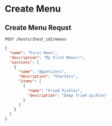 # Create Menu

## Create Menu Requst

```
POST /hosts/{host_id}/menus
```

```json
{
  "name": "First Menu",
  "description": "My First Menu!!",
  "sections": [
    {
      "name": "Appetizers",
      "description": "Starters",
      "items": [
        {
          "name": "Fried Pickles",
          "description": "Deep fried pickles"
        }
      ]
    }
  ]
}
```
